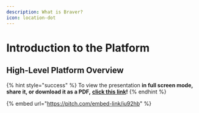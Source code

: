 ```yaml
---
description: What is Braver?
icon: location-dot
---
```


# Introduction to the Platform

## High-Level Platform Overview

{% hint style="success" %}
To view the presentation **in full screen mode, share it, or download it as a PDF,** [**click this link**](https://pitch.braver.net/v/what-is-braver-iu92hb)**!**
{% endhint %}

{% embed url="https://pitch.com/embed-link/iu92hb" %}

